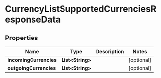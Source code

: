 

# CurrencyListSupportedCurrenciesResponseData


## Properties

| Name | Type | Description | Notes |
|------------ | ------------- | ------------- | -------------|
|**incomingCurrencies** | **List&lt;String&gt;** |  |  [optional] |
|**outgoingCurrencies** | **List&lt;String&gt;** |  |  [optional] |



